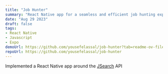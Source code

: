 ```yaml
---
title: "Job Hunter"
summary: "React Native app for a seamless and efficient job hunting experience."
date: "Aug 29 2023"
draft: false
tags:
- React Native
- Javascript
- Expo
demoUrl: https://github.com/yousefelassal/job-hunter?tab=readme-ov-file#try-it-using-expo-go-app
repoUrl: https://github.com/yousefelassal/job-hunter
---
```


Implemented a React Native app around the [JSearch](https://rapidapi.com/letscrape-6bRBa3QguO5/api/jsearch) API